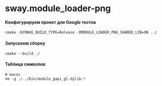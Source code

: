 # sway.module_loader-png

#### Конфигурируем проект для Google тестов

```console
cmake -DCMAKE_BUILD_TYPE=Release -DMODULE_LOADER_PNG_SHARED_LIB=ON ../
```

#### Запускаем сборку

```console
cmake --build ./
```

#### Таблица символов

```console
# macos
nm -g ./../bin/module_gapi_gl.dylib.*
```
